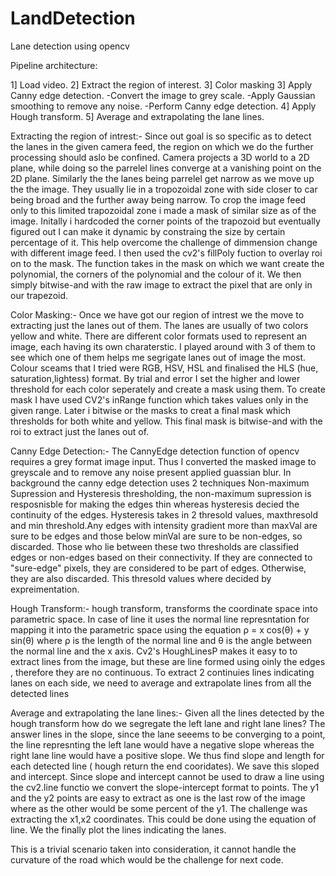 # LandDetection
Lane detection using opencv

Pipeline architecture:

  1] Load video.
  2] Extract the region of interest.
  3] Color masking
  3] Apply Canny edge detection.
      -Convert the image to grey scale.
      -Apply Gaussian smoothing to remove any noise.
      -Perform Canny edge detection.
  4] Apply Hough transform.
  5] Average and extrapolating the lane lines.

Extracting the region of intrest:-
  Since out goal is so specific as to detect the lanes in the given camera feed, the region on which we do the further processing should aslo be
  confined. Camera projects a 3D world to a 2D plane, while doing so the parrelel lines converge at a vanishing point on the 2D plane. Similarly
  the the lanes being parrelel get narrow as we move up the the image. They usually lie in a tropozoidal zone with side closer to car being broad
  and the further away being narrow. 
    To crop the image feed only to this limited trapozoidal zone i made a mask of similar size as of the image. Initally i hardcoded the corner
  points of the trapozoid but eventually figured out I can make it dynamic by constraing the size by certain percentage of it. This help overcome
  the challenge of dimmension change with different image feed. I then used the cv2's fillPoly fuction to overlay roi on to the mask. The function
  takes in the mask on which we want create the polynomial, the corners of the polynomial and the colour of it. We then simply bitwise-and with
  the raw image to extract the pixel that are only in our trapezoid. 

Color Masking:-
  Once we have got our region of intrest we the move to extracting just the lanes out of them. The lanes are usually of two colors yellow and 
  white. There are different color formats used to represent an image, each having its own charaterstic. I played around with 3 of them to see
  which one of them helps me segrigate lanes out of image the most. Colour sceams that I tried were RGB, HSV, HSL and finalised the HLS (hue,
  saturation,lightess) format. By trial and error I set the higher and lower threshold for each color seperately and create a mask using them. 
  To create mask I have used CV2's inRange function which takes values only in the given range. Later i bitwise or the masks to creat a final 
  mask which thresholds for both white and yellow. This final mask is bitwise-and with the roi to extract just the lanes out of.
  
Canny Edge Detection:-
  The CannyEdge detection function of opencv requires a grey format image input. Thus I converted the masked image to greyscale and to remove any
  noise present applied guassian blur. In background the canny edge detection uses 2 techniques Non-maximum Supression and Hysteresis thresholding,
  the non-maximum supression is resposnisble for making the edges thin whereas hysteresis decied the continuity of the edges. Hysteresis takes in
  2 thresold values, maxthresold and min threshold.Any edges with intensity gradient more than maxVal are sure to be edges and those below minVal 
  are sure to be non-edges, so discarded. Those who lie between these two thresholds are classified edges or non-edges based on their connectivity. 
  If they are connected to "sure-edge" pixels, they are considered to be part of edges. Otherwise, they are also discarded. This thresold values
  where decided by expreimentation.
  
Hough Transform:- 
  hough transform, transforms the coordinate space into parametric space. In case of line it uses the normal line represntation for mapping it 
  into the parametric space using the equation ρ = x cos(θ) + y sin(θ) where ρ is the length of the normal line and θ is the angle between the 
  normal line and the x axis. Cv2's HoughLinesP makes it easy to to extract lines from the image, but these are line formed using oinly the edges
  , therefore they are no continuous. To extract 2 continuies lines indicating lanes on each side, we need to average and extrapolate lines
  from all the detected lines

Average and extrapolating the lane lines:-
  Given all the lines detected by the hough transform how do we segregate the left lane and right lane lines? The answer lines in the slope, since
  the lane seeems to be converging to a point, the line represnting the left lane would have a negative slope whereas the right lane line would 
  have a positive slope. We thus find slope and length for each detected line ( hough return the end cooridates). We save this sloped and 
  intercept. Since slope and intercept cannot be used to draw a line using the cv2.line functio we convert the slope-intercept format to points.
  The y1 and the y2 points are easy to extract as one is the last row of the image where as the other would be some percent of the y1. The 
  challenge was extracting the x1,x2 coordinates. This could be done using the equation of line. We the finally plot the lines indicating the 
  lanes.
  
  
  This is a trivial scenario taken into consideration, it cannot handle the curvature of the road which would be the challenge for next code. 
 
  
  
